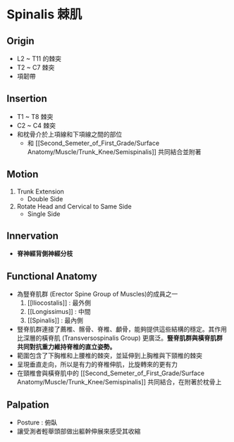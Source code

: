 # Spinalis 棘肌
## Origin
* L2 ~ T11 的棘突
* T2 ~ C7 棘突
* 項韌帶

## Insertion
* T1 ~ T8 棘突
* C2 ~ C4 棘突
* 和枕骨介於上項線和下項線之間的部位
	* 和 [[Second_Semeter_of_First_Grade/Surface Anatomy/Muscle/Trunk_Knee/Semispinalis]] 共同結合並附著

## Motion
1. Trunk Extension
	* Double Side
2. Rotate Head and Cervical to Same Side
	* Single Side  

## Innervation
* **脊神經背側神經分枝**

## Functional Anatomy
* 為豎脊肌群 (Erector Spine Group  of Muscles)的成員之一
	1. [[lliocostalis]] : 最外側
	2. [[Longissimus]] : 中間
	3. [[Spinalis]] : 最內側
* 豎脊肌群連接了薦椎、髂骨、脊椎、顱骨，能夠提供這些結構的穩定。其作用比深層的橫脊肌 (Transversospinalis Group) 更廣泛。**豎脊肌群與橫脊肌群共同對抗重力維持脊椎的直立姿勢。**
* 範圍包含了下胸椎和上腰椎的棘突，並延伸到上胸椎與下頸椎的棘突
* 呈現垂直走向，所以是有力的脊椎伸肌，比旋轉來的更有力
* 在頸椎會與橫脊肌中的 [[Second_Semeter_of_First_Grade/Surface Anatomy/Muscle/Trunk_Knee/Semispinalis]] 共同結合，在附著於枕骨上

## Palpation
* Posture : 俯臥
* 讓受測者輕舉頭部做出軀幹伸展來感受其收縮